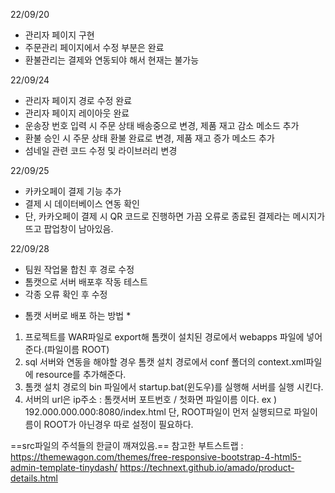22/09/20 
- 관리자 페이지 구현
- 주문관리 페이지에서 수정 부분은 완료
- 환불관리는 결제와 연동되야 해서 현재는 불가능

22/09/24
- 관리자 페이지 경로 수정 완료
- 관리자 페이지 레이아웃 완료
- 운송장 번호 입력 시 주문 상태 배송중으로 변경, 제품 재고 감소 메소드 추가
- 환불 승인 시 주문 상태 환불 완료로 변경, 제품 재고 증가 메소드 추가
- 섬네일 관련 코드 수정 및 라이브러리 변경

22/09/25
- 카카오페이 결제 기능 추가
- 결제 시 데이터베이스 연동 확인
- 단, 카카오페이 결제 시 QR 코드로 진행하면 가끔 오류로 종료된 결제라는 메시지가 뜨고 팝업창이 남아있음.

22/09/28
- 팀원 작업물 합친 후 경로 수정
- 톰캣으로 서버 배포후 작동 테스트
- 각종 오류 확인 후 수정


* 톰캣 서버로 배포 하는 방법 *
1. 프로젝트를 WAR파일로 export해 톰캣이 설치된 경로에서 webapps 파일에 넣어준다.(파일이름 ROOT)
2. sql 서버와 연동을 해야할 경우 톰캣 설치 경로에서 conf 폴더의 context.xml파일에 resource를 추가해준다.
3. 톰캣 설치 경로의 bin 파일에서 startup.bat(윈도우)를 실행해 서버를 실행 시킨다.
4. 서버의 url은 ip주소 : 톰캣서버 포트번호 / 첫화면 파일이름 이다.
    ex ) 192.000.000.000:8080/index.html
    단, ROOT파일이 먼저 실행되므로 파일이름이 ROOT가 아닌경우 따로 설정이 필요하다.

  ==src파일의 주석들의 한글이 깨져있음.==
  참고한 부트스트랩 : https://themewagon.com/themes/free-responsive-bootstrap-4-html5-admin-template-tinydash/
                     https://technext.github.io/amado/product-details.html

